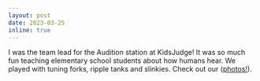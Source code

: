 ```yaml
---
layout: post
date: 2023-03-25
inline: true
---
```


I was the team lead for the Audition station at KidsJudge! It was so much fun teaching elementary school students about how humans hear. We 
played with tuning forks, ripple tanks and slinkies. Check out our ([photos!](https://drive.google.com/drive/folders/17LiZr_N-J7n1SduPREGYUQHQ1n6yl_Yb?usp=sharing)). 

